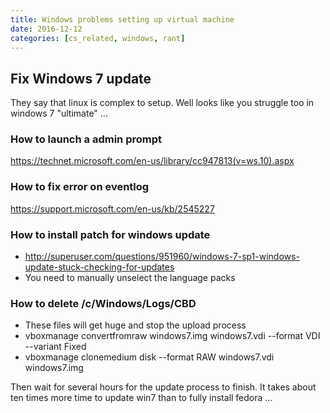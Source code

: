 ```yaml
---
title: Windows problems setting up virtual machine
date: 2016-12-12
categories: [cs_related, windows, rant]
---
```


## Fix Windows 7 update

They say that linux is complex to setup. Well looks like you struggle too in windows 7 "ultimate" ...

### How to launch a admin prompt

https://technet.microsoft.com/en-us/library/cc947813(v=ws.10).aspx

### How to fix error on eventlog

https://support.microsoft.com/en-us/kb/2545227

### How to install patch for windows update

* http://superuser.com/questions/951960/windows-7-sp1-windows-update-stuck-checking-for-updates
* You need to manually unselect the language packs

### How to delete /c/Windows/Logs/CBD

* These files will get huge and stop the upload process
* vboxmanage convertfromraw windows7.img windows7.vdi --format VDI --variant Fixed
* vboxmanage clonemedium disk --format RAW windows7.vdi windows7.img


Then wait for several hours for the update process to finish.
It takes about ten times more time to update win7 than to fully install fedora ...

